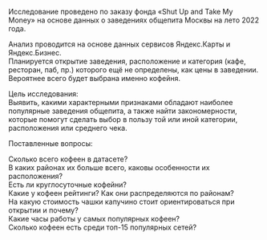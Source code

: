 Исследование проведено по заказу фонда «Shut Up and Take My Money» на основе данных о заведениях общепита Москвы на лето 2022 года.

Анализ проводится на основе данных сервисов Яндекс.Карты и Яндекс.Бизнес.\
Планируется открытие заведения, расположение и категория (кафе, ресторан, паб, пр.) которого ещё не определены, как цены в заведении. Вероятнее всего будет выбрана именно кофейня.

Цель исследования:\
Выявить, какими характерными признаками обладают наиболее популярные заведения общепита, а также найти закономерности, которые помогут сделать выбор в пользу той или иной категории, расположения или среднего чека.

Поставленные вопросы:

Сколько всего кофеен в датасете?\
В каких районах их больше всего, каковы особенности их расположения?\
Есть ли круглосуточные кофейни?\
Какие у кофеен рейтинги? Как они распределяются по районам?\
На какую стоимость чашки капучино стоит ориентироваться при открытии и почему?\
Какие часы работы у самых популярных кофеен?\
Сколько кофеен есть среди топ-15 популярных сетей?
